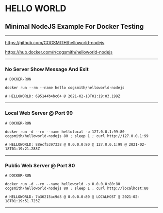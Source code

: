 # HELLO WORLD

## Minimal NodeJS Example For Docker Testing

---

https://github.com/COGSMITH/helloworld-nodejs

https://hub.docker.com/r/cogsmith/helloworld-nodejs

---

### No Server Show Message And Exit

~~~
# DOCKER-RUN

docker run --rm --name hello cogsmith/helloworld-nodejs

# HELLOWORLD: 695144b4bc64 @ 2021-02-18T01:19:03.199Z
~~~

---

### Local Web Server @ Port 99

~~~
# DOCKER-RUN

docker run -d --rm --name hellolocal -p 127.0.0.1:99:80 cogsmith/helloworld-nodejs 80 ; sleep 1 ; curl http://127.0.0.1:99

# HELLOWORLD: 88ecf5397338 @ 0.0.0.0:80 @ 127.0.0.1:99 @ 2021-02-18T01:19:21.288Z
~~~

---

### Public Web Server @ Port 80

~~~
# DOCKER-RUN

docker run -d --rm --name helloworld -p 0.0.0.0:80:80 cogsmith/helloworld-nodejs 80 ; sleep 1 ; curl http://localhost:80

# HELLOWORLD: 7a36215ac9d8 @ 0.0.0.0:80 @ LOCALHOST @ 2021-02-18T01:19:51.723Z
~~~

---
